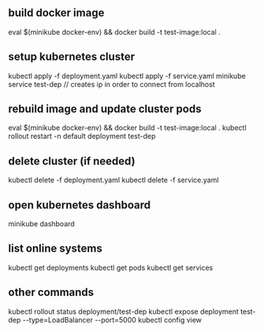 ## build docker image
eval $(minikube docker-env) && docker build -t test-image:local .

## setup kubernetes cluster
kubectl apply -f deployment.yaml
kubectl apply -f service.yaml
minikube service test-dep // creates ip in order to connect from localhost

## rebuild image and update cluster pods
eval $(minikube docker-env) && docker build -t test-image:local .
kubectl rollout restart -n default deployment test-dep

## delete cluster (if needed)
kubectl delete -f deployment.yaml
kubectl delete -f service.yaml

## open kubernetes dashboard
minikube dashboard

## list online systems
kubectl get deployments
kubectl get pods
kubectl get services



## other commands
kubectl rollout status deployment/test-dep
kubectl expose deployment test-dep --type=LoadBalancer --port=5000
kubectl config view